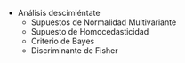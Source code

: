 - Análisis descimiéntate
	- Supuestos de Normalidad Multivariante
	- Supuesto de Homocedasticidad
	- Criterio de Bayes
	- Discriminante de Fisher